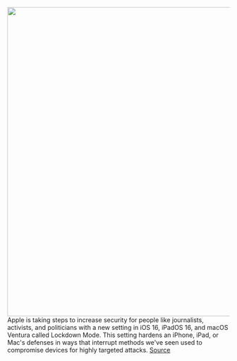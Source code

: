 <img src='https://cdn.vox-cdn.com/thumbor/KgJ0YLtjhl5tgSLqIwKo_Bks1-s=/0x0:2040x1360/1200x800/filters:focal(857x517:1183x843)/cdn.vox-cdn.com/uploads/chorus_image/image/71052066/acastro_190204_1777_privacy_0002.0.jpg' width='700px' /><br/>
Apple is taking steps to increase security for people like journalists, activists, and politicians with a new setting in iOS 16, iPadOS 16, and macOS Ventura called Lockdown Mode. This setting hardens an iPhone, iPad, or Mac's defenses in ways that interrupt methods we've seen used to compromise devices for highly targeted attacks.
<a href='https://www.theverge.com/2022/7/6/23196978/apple-lockdown-mode-security-hacking-pegasus-macos-ios-ipados'> Source <a/>